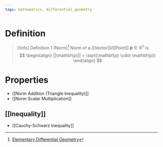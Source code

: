 ```yaml
---
tags: mathematics, differential_geometry
---
```


# Definition

> [!info] Definition 1 (Norm)[^1]
> Norm of a [[Vector]]/[[Point]] $\mathbf{p} \in \mathbb{R}^n$ is
> $$
> \begin{align}
> ||\mathbf{p}|| = \sqrt{\mathbf{p} \cdot \mathbf{p}}
> \end{align}
> $$

# Properties
- [[Norm Addition (Triangle Inequality)]]
- [[Norm Scalar Multiplication]]

## [[Inequality]]
- [[Cauchy-Schwarz Inequality]]

[^1]: [Elementary Differential Geometry](zotero://open-pdf/library/items/F6CCEWIU?page=59)